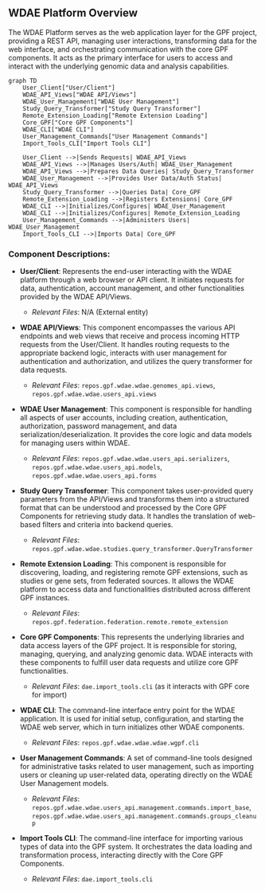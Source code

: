 ## WDAE Platform Overview

The WDAE Platform serves as the web application layer for the GPF project, providing a REST API, managing user interactions, transforming data for the web interface, and orchestrating communication with the core GPF components. It acts as the primary interface for users to access and interact with the underlying genomic data and analysis capabilities.

```mermaid
graph TD
    User_Client["User/Client"]
    WDAE_API_Views["WDAE API/Views"]
    WDAE_User_Management["WDAE User Management"]
    Study_Query_Transformer["Study Query Transformer"]
    Remote_Extension_Loading["Remote Extension Loading"]
    Core_GPF["Core GPF Components"]
    WDAE_CLI["WDAE CLI"]
    User_Management_Commands["User Management Commands"]
    Import_Tools_CLI["Import Tools CLI"]

    User_Client -->|Sends Requests| WDAE_API_Views
    WDAE_API_Views -->|Manages Users/Auth| WDAE_User_Management
    WDAE_API_Views -->|Prepares Data Queries| Study_Query_Transformer
    WDAE_User_Management -->|Provides User Data/Auth Status| WDAE_API_Views
    Study_Query_Transformer -->|Queries Data| Core_GPF
    Remote_Extension_Loading -->|Registers Extensions| Core_GPF
    WDAE_CLI -->|Initializes/Configures| WDAE_User_Management
    WDAE_CLI -->|Initializes/Configures| Remote_Extension_Loading
    User_Management_Commands -->|Administers Users| WDAE_User_Management
    Import_Tools_CLI -->|Imports Data| Core_GPF
```

### Component Descriptions:

*   **User/Client**: Represents the end-user interacting with the WDAE platform through a web browser or API client. It initiates requests for data, authentication, account management, and other functionalities provided by the WDAE API/Views.
    *   *Relevant Files*: N/A (External entity)

*   **WDAE API/Views**: This component encompasses the various API endpoints and web views that receive and process incoming HTTP requests from the User/Client. It handles routing requests to the appropriate backend logic, interacts with user management for authentication and authorization, and utilizes the query transformer for data requests.
    *   *Relevant Files*: `repos.gpf.wdae.wdae.genomes_api.views`, `repos.gpf.wdae.wdae.users_api.views`

*   **WDAE User Management**: This component is responsible for handling all aspects of user accounts, including creation, authentication, authorization, password management, and data serialization/deserialization. It provides the core logic and data models for managing users within WDAE.
    *   *Relevant Files*: `repos.gpf.wdae.wdae.users_api.serializers`, `repos.gpf.wdae.wdae.users_api.models`, `repos.gpf.wdae.wdae.users_api.forms`

*   **Study Query Transformer**: This component takes user-provided query parameters from the API/Views and transforms them into a structured format that can be understood and processed by the Core GPF Components for retrieving study data. It handles the translation of web-based filters and criteria into backend queries.
    *   *Relevant Files*: `repos.gpf.wdae.wdae.studies.query_transformer.QueryTransformer`

*   **Remote Extension Loading**: This component is responsible for discovering, loading, and registering remote GPF extensions, such as studies or gene sets, from federated sources. It allows the WDAE platform to access data and functionalities distributed across different GPF instances.
    *   *Relevant Files*: `repos.gpf.federation.federation.remote.remote_extension`

*   **Core GPF Components**: This represents the underlying libraries and data access layers of the GPF project. It is responsible for storing, managing, querying, and analyzing genomic data. WDAE interacts with these components to fulfill user data requests and utilize core GPF functionalities.
    *   *Relevant Files*: `dae.import_tools.cli` (as it interacts with GPF core for import)

*   **WDAE CLI**: The command-line interface entry point for the WDAE application. It is used for initial setup, configuration, and starting the WDAE web server, which in turn initializes other WDAE components.
    *   *Relevant Files*: `repos.gpf.wdae.wdae.wdae.wgpf.cli`

*   **User Management Commands**: A set of command-line tools designed for administrative tasks related to user management, such as importing users or cleaning up user-related data, operating directly on the WDAE User Management models.
    *   *Relevant Files*: `repos.gpf.wdae.wdae.users_api.management.commands.import_base`, `repos.gpf.wdae.wdae.users_api.management.commands.groups_cleanup`

*   **Import Tools CLI**: The command-line interface for importing various types of data into the GPF system. It orchestrates the data loading and transformation process, interacting directly with the Core GPF Components.
    *   *Relevant Files*: `dae.import_tools.cli`
